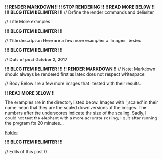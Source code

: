 **!! RENDER MARKDOWN !!**
**!! STOP RENDERING !!**
**!! READ MORE BELOW !!**
**!!! BLOG ITEM DELIMITER !!!**
// Define the render commands and delimiter

// Title
More examples

**!!! BLOG ITEM DELIMITER !!!**

// Title description
Here are a few more examples of images I tested

**!!! BLOG ITEM DELIMITER !!!**

// Date of post 
October 2, 2017

**!!! BLOG ITEM DELIMITER !!!**
**!! RENDER MARKDOWN !!**
// Note: Markdown should always be rendered first as latex does not respect whitespace

// Body
Below are a few more images that I tested with their results.

**!! READ MORE BELOW !!**

The examples are in the directory listed below. Images with '\_scaled' in their name mean that they are the scaled down versions of the images. The numbers after the underscores indicate the size of the scaling. Sadly, I could not test the elephant with a more accurate scaling; I quit after running the program for 20 minutes...

[Folder](https://github.com/zwimer/SAT-Algorithms/tree/master/SAT-Blog/Blogs/figs/More-Examples)

**!!! BLOG ITEM DELIMITER !!!**

// Edits of this post
0
